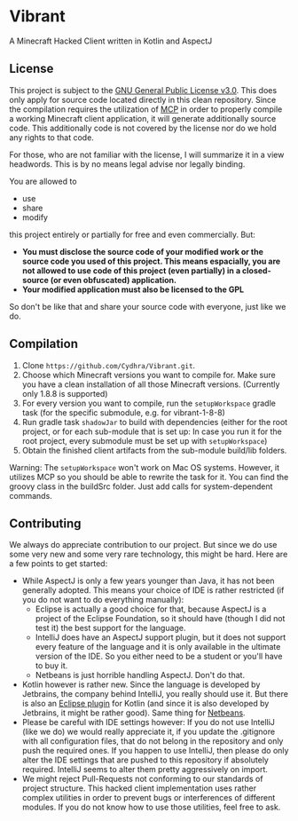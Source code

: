# Vibrant
 A Minecraft Hacked Client written in Kotlin and AspectJ

## License
This project is subject to the [GNU General Public License v3.0](LICENSE). This does only apply for source code located directly in this clean repository. Since the compilation requires the utilization of [MCP](http://www.modcoderpack.com/) in order to properly compile a working Minecraft client application, it will generate additionally source code. This additionally code is not covered by the license nor do we hold any rights to that code.

For those, who are not familiar with the license, I will summarize it in a view headwords. This is by no means legal advise nor legally binding.

You are allowed to
- use
- share
- modify

this project entirely or partially for free and even commercially. But:

- **You must disclose the source code of your modified work or the source code you used of this project. This means espacially, you are not allowed to use code of this project (even partially) in a closed-source (or even obfuscated) application.**
- **Your modified application must also be licensed to the GPL** 

So don't be like that and share your source code with everyone, just like we do.

## Compilation
1. Clone `https://github.com/Cydhra/Vibrant.git`.
2. Choose which Minecraft versions you want to compile for. Make sure you have a clean installation of all those Minecraft versions. 
(Currently only 1.8.8 is supported)
3. For every version you want to compile, run the `setupWorkspace` gradle task (for the specific submodule, e.g. for vibrant-1-8-8)
5. Run gradle task `shadowJar` to build with dependencies (either for the root project, or for each sub-module that is set up: In case 
you run it for the root project, every submodule must be set up with `setupWorkspace`)
6. Obtain the finished client artifacts from the sub-module build/lib folders.

Warning: The `setupWorkspace` won't work on Mac OS systems. However, it utilizes MCP so you should be able to rewrite the task for it. 
You can find the groovy class in the buildSrc folder. Just add calls for system-dependent commands. 

## Contributing
We always do appreciate contribution to our project. But since we do use some very new and some very rare technology, this might be hard. Here are a few points to get started:

- While AspectJ is only a few years younger than Java, it has not been generally adopted. This means your choice of IDE is rather restricted (if you do not want to do everything manually): 
  - Eclipse is actually a good choice for that, because AspectJ is a project of the Eclipse Foundation, so it should have (though I did not test it) the best support for the language.
  - IntelliJ does have an AspectJ support plugin, but it does not support every feature of the language and it is only available in the ultimate version of the IDE. So you either need to be a student or you'll have to buy it.
  - Netbeans is just horrible handling AspectJ. Don't do that.
- Kotlin however is rather new. Since the language is developed by Jetbrains, the company behind IntelliJ, you really should use it. But there is also an [Eclipse plugin](https://github.com/JetBrains/kotlin-eclipse) for Kotlin (and since it is also developed by Jetbrains, it might be rather good). Same thing for [Netbeans](https://github.com/JetBrains/kotlin-netbeans).
- Please be careful with IDE settings however: If you do not use IntelliJ (like we do) we would really appreciate it, if you update the .gitignore with all configuration files, that do not belong in the repository and only push the required ones.
If you happen to use IntelliJ, then please do only alter the IDE settings that are pushed to this repository if absolutely required. IntelliJ seems to alter them pretty aggressively on import.
- We might reject Pull-Requests not conforming to our standards of project structure. This hacked client implementation uses rather complex utilities in order to prevent bugs or interferences of different modules. If you do not know how to use those utilities, feel free to ask.
